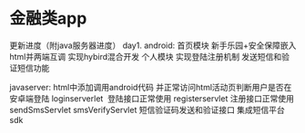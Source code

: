# 金融类app
更新进度（附java服务器进度）
day1.
android:
首页模块 新手乐园+安全保障嵌入html并两端互调 实现hybird混合开发
个人模块 实现登陆注册机制 发送短信和验证短信功能



javaserver:
html中添加调用android代码 并正常访问html活动页判断用户是否在安卓端登陆
loginserverlet  登陆接口正常使用
registerservlet 注册接口正常使用
sendSmsServlet smsVerifyServlet 短信验证码发送和验证接口 集成短信平台sdk


